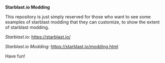 **Starblast.io Modding**

This repository is just simply reserved for those who want to see some examples of starblast modding that they can customize, to show the extent of starblast modding.

*Starblast.io:* https://starblast.io/

*Starblast.io Modding:* https://starblast.io/modding.html

Have fun!
